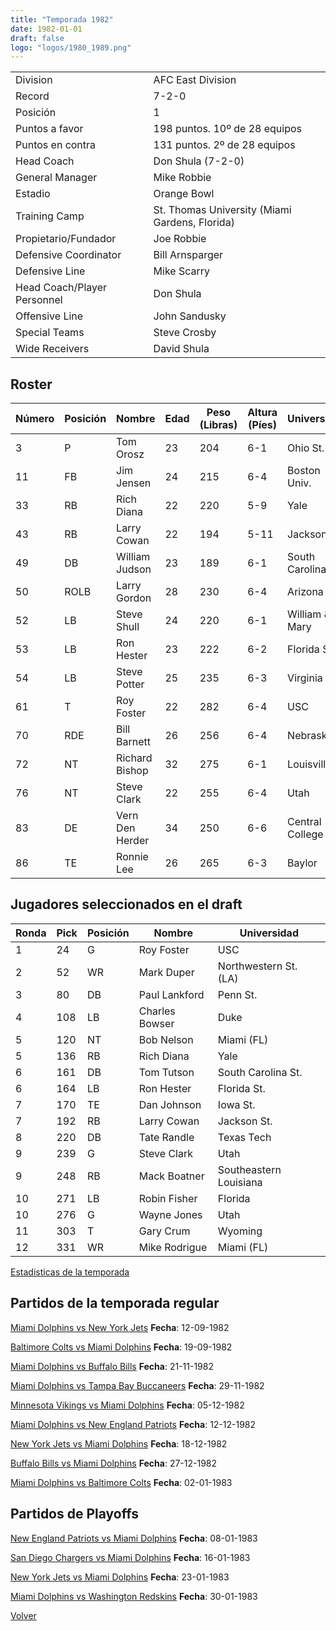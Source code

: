 ```yaml
---
title: "Temporada 1982"
date: 1982-01-01
draft: false
logo: "logos/1980_1989.png"
---
```


|                      |                      |
|-------------------------|---------------------------|
| Division               | AFC East Division            |
| Record                 | 7-2-0              |
| Posición               | 1            |
| Puntos a favor         | 198 puntos. 10º de 28 equipos           |
| Puntos en contra       | 131 puntos. 2º de 28 equipos       |
| Head Coach             | Don Shula (7-2-0)               |
| General Manager        | Mike Robbie      |
| Estadio                | Orange Bowl             |
| Training Camp          | St. Thomas University (Miami Gardens, Florida)        |
| Propietario/Fundador | Joe Robbie |
| Defensive Coordinator | Bill Arnsparger |
| Defensive Line | Mike Scarry |
| Head Coach/Player Personnel | Don Shula |
| Offensive Line | John Sandusky |
| Special Teams | Steve Crosby |
| Wide Receivers | David Shula |


## Roster

| Número | Posición | Nombre           | Edad | Peso (Libras) | Altura (Píes) | Universidad          |
|--------|----------|------------------|------|---------------|---------------|----------------------|
| 3 | P | Tom Orosz | 23 | 204 | 6-1 | Ohio St. |
| 11 | FB | Jim Jensen | 24 | 215 | 6-4 | Boston Univ. |
| 33 | RB | Rich Diana | 22 | 220 | 5-9 | Yale |
| 43 | RB | Larry Cowan | 22 | 194 | 5-11 | Jackson St. |
| 49 | DB | William Judson | 23 | 189 | 6-1 | South Carolina St. |
| 50 | ROLB | Larry Gordon | 28 | 230 | 6-4 | Arizona St. |
| 52 | LB | Steve Shull | 24 | 220 | 6-1 | William & Mary |
| 53 | LB | Ron Hester | 23 | 222 | 6-2 | Florida St. |
| 54 | LB | Steve Potter | 25 | 235 | 6-3 | Virginia |
| 61 | T | Roy Foster | 22 | 282 | 6-4 | USC |
| 70 | RDE | Bill Barnett | 26 | 256 | 6-4 | Nebraska |
| 72 | NT | Richard Bishop | 32 | 275 | 6-1 | Louisville |
| 76 | NT | Steve Clark | 22 | 255 | 6-4 | Utah |
| 83 | DE | Vern Den Herder | 34 | 250 | 6-6 | Central College (IA) |
| 86 | TE | Ronnie Lee | 26 | 265 | 6-3 | Baylor |


## Jugadores seleccionados en el draft

| Ronda | Pick | Posición | Nombre           | Universidad          |
|-------|------|----------|------------------|----------------------|
| 1 | 24 | G | Roy Foster | USC |
| 2 | 52 | WR | Mark Duper | Northwestern St. (LA) |
| 3 | 80 | DB | Paul Lankford | Penn St. |
| 4 | 108 | LB | Charles Bowser | Duke |
| 5 | 120 | NT | Bob Nelson | Miami (FL) |
| 5 | 136 | RB | Rich Diana | Yale |
| 6 | 161 | DB | Tom Tutson | South Carolina St. |
| 6 | 164 | LB | Ron Hester | Florida St. |
| 7 | 170 | TE | Dan Johnson | Iowa St. |
| 7 | 192 | RB | Larry Cowan | Jackson St. |
| 8 | 220 | DB | Tate Randle | Texas Tech |
| 9 | 239 | G | Steve Clark | Utah |
| 9 | 248 | RB | Mack Boatner | Southeastern Louisiana |
| 10 | 271 | LB | Robin Fisher | Florida |
| 10 | 276 | G | Wayne Jones | Utah |
| 11 | 303 | T | Gary Crum | Wyoming |
| 12 | 331 | WR | Mike Rodrigue | Miami (FL) |



[Estadisticas de la temporada](/historia/stats/1982)

## Partidos de la temporada regular

[Miami Dolphins vs New York Jets](/historia/partidos/mia-nyj-19820912) **Fecha**: 12-09-1982

[Baltimore Colts vs Miami Dolphins](/historia/partidos/clt-mia-19820919) **Fecha**: 19-09-1982

[Miami Dolphins vs Buffalo Bills](/historia/partidos/mia-buf-19821121) **Fecha**: 21-11-1982

[Miami Dolphins vs Tampa Bay Buccaneers](/historia/partidos/mia-tb-19821129) **Fecha**: 29-11-1982

[Minnesota Vikings vs Miami Dolphins](/historia/partidos/min-mia-19821205) **Fecha**: 05-12-1982

[Miami Dolphins vs New England Patriots](/historia/partidos/mia-ne-19821212) **Fecha**: 12-12-1982

[New York Jets vs Miami Dolphins](/historia/partidos/nyj-mia-19821218) **Fecha**: 18-12-1982

[Buffalo Bills vs Miami Dolphins](/historia/partidos/buf-mia-19821227) **Fecha**: 27-12-1982

[Miami Dolphins vs Baltimore Colts](/historia/partidos/mia-clt-19830102) **Fecha**: 02-01-1983




## Partidos de Playoffs

[New England Patriots vs Miami Dolphins](/historia/partidos/ne-mia-19830108) **Fecha**: 08-01-1983

[San Diego Chargers vs Miami Dolphins](/historia/partidos/sd-mia-19830116) **Fecha**: 16-01-1983

[New York Jets vs Miami Dolphins](/historia/partidos/nyj-mia-19830123) **Fecha**: 23-01-1983

[Miami Dolphins vs Washington Redskins](/historia/partidos/mia-was-19830130) **Fecha**: 30-01-1983




[Volver](/historia)